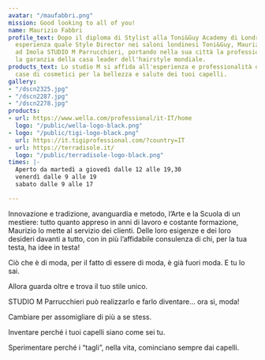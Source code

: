 ```yaml
---
avatar: "/maufabbri.png"
mission: Good looking to all of you!
name: Maurizio Fabbri
profile_text: Dopo il diploma di Stylist alla Toni&Guy Academy di Londra e anni di
  esperienza quale Style Director nei saloni londinesi Toni&Guy, Maurizio Fabbri apre
  ad Imola STUDIO M Parrucchieri, portando nella sua città la professionalità, l'estro,
  la garanzia della casa leader dell'hairstyle mondiale.
products_text: Lo studio M si affida all'esperienza e professionalità delle migliori
  case di cosmetici per la bellezza e salute dei tuoi capelli.
gallery:
- "/dscn2325.jpg"
- "/dscn2287.jpg"
- "/dscn2278.jpg"
products:
- url: https://www.wella.com/professional/it-IT/home
  logo: "/public/wella-logo-black.png"
- logo: "/public/tigi-logo-black.png"
  url: https://it.tigiprofessional.com/?country=IT
- url: https://terradisole.it/
  logo: "/public/terradisole-logo-black.png"
times: |-
  Aperto da martedì a giovedì dalle 12 alle 19,30
  venerdì dalle 9 alle 19
  sabato dalle 9 alle 17

---
```

Innovazione e tradizione, avanguardia e metodo, l’Arte e la Scuola di un mestiere: tutto quanto appreso in anni di lavoro e costante formazione, Maurizio lo mette al servizio dei clienti. Delle loro esigenze e dei loro desideri davanti a tutto, con in più l’affidabile consulenza di chi, per la tua testa, ha idee in testa!


Ciò che è di moda, per il fatto di essere di moda, è già fuori moda. E tu lo sai.

 Allora guarda oltre e trova il tuo stile unico.

 STUDIO M Parrucchieri può realizzarlo e farlo diventare… ora sì, moda!

Cambiare per assomigliare di più a se stess.

Inventare perché i tuoi capelli siano come sei tu.

Sperimentare perché i “tagli”, nella vita, cominciano sempre dai capelli.